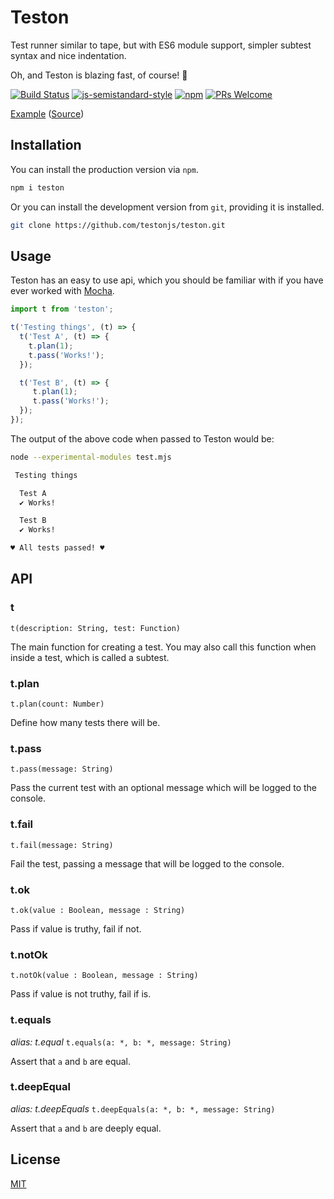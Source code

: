 # Teston

Test runner similar to tape, but with ES6 module support, simpler subtest syntax and nice indentation.

Oh, and Teston is blazing fast, of course! 🚀

[![Build Status](https://img.shields.io/travis/testonjs/teston/master.svg?maxAge=60&style=flat-square)](https://travis-ci.org/testonjs/teston?branch=master)
[![js-semistandard-style](https://img.shields.io/badge/code%20style-semistandard-brightgreen.svg?maxAge=60&style=flat-square)](https://github.com/Flet/semistandard)
[![npm](https://img.shields.io/npm/v/teston.svg?maxAge=60&style=flat-square)](https://www.npmjs.com/package/teston)
 [![PRs Welcome](https://img.shields.io/badge/PRs-welcome-brightgreen.svg?style=flat-square)](http://makeapullrequest.com)

[Example](https://travis-ci.org/testonjs/teston?branch=master) ([Source](https://github.com/testonjs/teston/tree/master/test))

## Installation

You can install the production version via `npm`.

```sh
npm i teston
```

Or you can install the development version from `git`, providing it is installed.

```sh
git clone https://github.com/testonjs/teston.git
```

## Usage

Teston has an easy to use api, which you should be familiar with if you have ever worked with [Mocha](https://mochajs.org).

```js
import t from 'teston';

t('Testing things', (t) => {
  t('Test A', (t) => {
    t.plan(1);
    t.pass('Works!');
  });

  t('Test B', (t) => {
     t.plan(1);
     t.pass('Works!');
  });
});
```

The output of the above code when passed to Teston would be:

```sh
node --experimental-modules test.mjs

 Testing things

  Test A
  ✔︎ Works!

  Test B
  ✔︎ Works!

♥︎ All tests passed! ♥︎
```

## API

### t
`t(description: String, test: Function)`

The main function for creating a test.
You may also call this function when inside a test, which is called a subtest.

### t.plan
`t.plan(count: Number)`

Define how many tests there will be.

### t.pass
`t.pass(message: String)`

Pass the current test with an optional message which will be logged to the console.

### t.fail
`t.fail(message: String)`

Fail the test, passing a message that will be logged to the console.

### t.ok
`t.ok(value : Boolean, message : String)`

Pass if value is truthy, fail if not.

### t.notOk
`t.notOk(value : Boolean, message : String)`

Pass if value is not truthy, fail if is.

### t.equals
_alias: t.equal_
`t.equals(a: *, b: *, message: String)`

Assert that `a` and `b` are equal.

### t.deepEqual
_alias: t.deepEquals_
`t.deepEquals(a: *, b: *, message: String)`

Assert that `a` and `b` are deeply equal.

## License

[MIT](https://github.com/testonjs/teston/blob/master/LICENSE)
